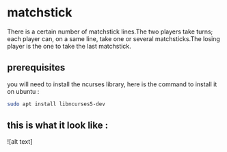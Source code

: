 # matchstick
There is a certain number of matchstick lines.The two players take turns; each player can, on a same line, take one or several matchsticks.The losing player is the one to take the last matchstick.

## prerequisites
you will need to install the ncurses library, here is the command to install it on ubuntu :
```bash
sudo apt install libncurses5-dev
```

## this is what it look like :
![alt text]
